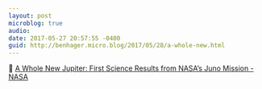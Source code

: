 ```yaml
---
layout: post
microblog: true
audio: 
date: 2017-05-27 20:57:55 -0400
guid: http://benhager.micro.blog/2017/05/28/a-whole-new.html
---
```

🔬 [A Whole New Jupiter: First Science Results from NASA’s Juno Mission - NASA](https://www.nasa.gov/press-release/a-whole-new-jupiter-first-science-results-from-nasa-s-juno-mission)

